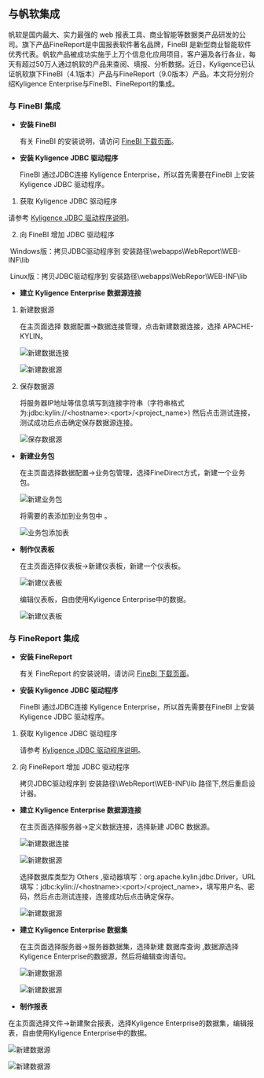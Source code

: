 ## 与帆软集成

帆软是国内最大、实力最强的 web 报表工具、商业智能等数据类产品研发的公司。旗下产品FineReport是中国报表软件著名品牌，FineBI 是新型商业智能软件优秀代表。帆软产品被成功实施于上万个信息化应用项目，客户遍及各行各业，每天有超过50万人通过帆软的产品来查阅、填报、分析数据。近日，Kyligence已认证帆软旗下FineBI（4.1版本）产品与FineReport（9.0版本）产品。本文将分别介绍Kyligence Enterprise与FineBI、FineReport的集成。

### 与 FineBI 集成

* **安装 FineBI**

  有关 FineBI 的安装说明，请访问 [FineBI 下载页面](http://www.finebi.com/product/download/)。

- **安装 Kyligence JDBC 驱动程序**

  FineBI 通过JDBC连接 Kyligence Enterprise，所以首先需要在FineBI 上安装 Kyligence JDBC 驱动程序。

1.  获取 Kyligence JDBC 驱动程序

   请参考 [Kyligence JDBC 驱动程序说明](http://docs.kyligence.io/books/v2.5/zh-cn/driver/jdbc.cn.html)。

2. 向 FineBI 增加 JDBC 驱动程序

​       Windows版：拷贝JDBC驱动程序到 安装路径\webapps\WebReport\WEB-INF\lib

​       Linux版：拷贝JDBC驱动程序到 安装路径\webapps\WebRepor\WEB-INF\lib

- **建立 Kyligence Enterprise 数据源连接**

1. 新建数据源

   在主页面选择 数据配置->数据连接管理，点击新建数据连接，选择 APACHE-KYLIN。

   ![新建数据连接](images/fineruan/01.jpeg)

   ![新建数据源](images/fineruan/02.jpeg)

2. 保存数据源

   将服务器IP地址等信息填写到连接字符串（字符串格式为:jdbc:kylin://\<hostname\>:\<port\>/\<project_name\>) 然后点击测试连接，测试成功后点击确定保存数据源连接。

   ![保存数据源](images/fineruan/03.jpeg)

- **新建业务包**

  在主页面选择数据配置->业务包管理，选择FineDirect方式，新建一个业务包。

  ![新建业务包](images/fineruan/04.jpeg)

  将需要的表添加到业务包中 。

  ![业务包添加表](images/fineruan/05.jpeg)


- **制作仪表板**

  在主页面选择仪表板->新建仪表板，新建一个仪表板。

  ![新建仪表板](images/fineruan/06.jpeg)

  编辑仪表板，自由使用Kyligence Enterprise中的数据。

  ![新建仪表板](images/fineruan/07.jpeg)

### 与 FineReport 集成

- **安装 FineReport**

  有关 FineReport 的安装说明，请访问 [FineBI 下载页面](http://www.finereport.com/product/download)。


- **安装 Kyligence JDBC 驱动程序**

  FineBI 通过JDBC连接 Kyligence Enterprise，所以首先需要在FineBI 上安装 Kyligence JDBC 驱动程序。

1. 获取 Kyligence JDBC 驱动程序

   请参考 [Kyligence JDBC 驱动程序说明](http://docs.kyligence.io/books/v2.5/zh-cn/driver/jdbc.cn.html)。

2. 向 FineReport 增加 JDBC 驱动程序

   拷贝JDBC驱动程序到 安装路径\WebReport\WEB-INF\lib 路径下,然后重启设计器。

- **建立 Kyligence Enterprise 数据源连接**

  在主页面选择服务器->定义数据连接，选择新建 JDBC 数据源。

  ![新建数据连接](images/fineruan/08.jpeg)

  ![新建数据源](images/fineruan/09.jpeg)

  选择数据库类型为 Others ,驱动器填写：org.apache.kylin.jdbc.Driver，URL填写：jdbc:kylin://\<hostname\>:\<port\>/\<project_name\>，填写用户名、密码，然后点击测试连接，连接成功后点击确定保存。

  ![新建数据源](images/fineruan/10.jpeg)


- **建立 Kyligence Enterprise 数据集**

  在主页面选择服务器->服务器数据集，选择新建 数据库查询 ,数据源选择Kyligence Enterprise的数据源，然后将编辑查询语句。

  ![新建数据源](images/fineruan/11.jpeg)

  ![新建数据源](images/fineruan/12.jpeg)


-  **制作报表**

  在主页面选择文件->新建聚合报表，选择Kyligence Enterprise的数据集，编辑报表，自由使用Kyligence Enterprise中的数据。

  ![新建数据源](images/fineruan/13.jpeg)

  ![新建数据源](images/fineruan/14.jpeg)







